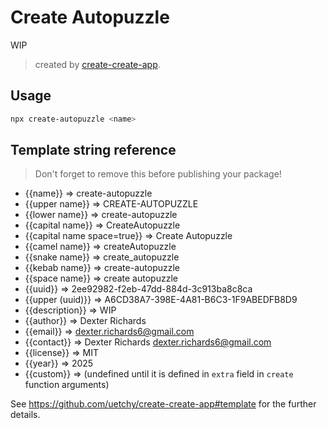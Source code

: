 # Create Autopuzzle

WIP

> created by [create-create-app](https://github.com/uetchy/create-create-app).

## Usage

```bash
npx create-autopuzzle <name>
```

## Template string reference

> Don't forget to remove this before publishing your package!

- {{name}} => create-autopuzzle
- {{upper name}} => CREATE-AUTOPUZZLE
- {{lower name}} => create-autopuzzle
- {{capital name}} => CreateAutopuzzle
- {{capital name space=true}} => Create Autopuzzle
- {{camel name}} => createAutopuzzle
- {{snake name}} => create_autopuzzle
- {{kebab name}} => create-autopuzzle
- {{space name}} => create autopuzzle
- {{uuid}} => 2ee92982-f2eb-47dd-884d-3c913ba8c8ca
- {{upper (uuid)}} => A6CD38A7-398E-4A81-B6C3-1F9ABEDFB8D9
- {{description}} => WIP
- {{author}} => Dexter Richards
- {{email}} => dexter.richards6@gmail.com
- {{contact}} => Dexter Richards <dexter.richards6@gmail.com>
- {{license}} => MIT
- {{year}} => 2025
- {{custom}} =>  (undefined until it is defined in `extra` field in `create` function arguments)

See https://github.com/uetchy/create-create-app#template for the further details.
